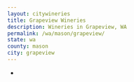```yaml
---
layout: citywineries
title: Grapeview Wineries
description: Wineries in Grapeview, WA
permalink: /wa/mason/grapeview/
state: wa
county: mason
city: grapeview
---
```

-
